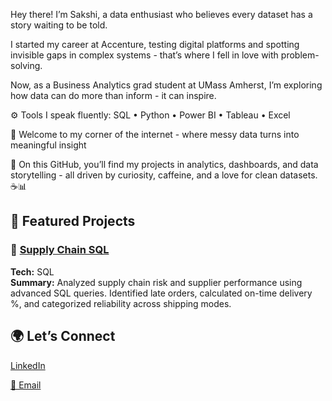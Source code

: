 Hey there! I’m Sakshi, a data enthusiast who believes every dataset has a story waiting to be told.

I started my career at Accenture, testing digital platforms and spotting invisible gaps in complex systems - that’s where I fell in love with problem-solving.

Now, as a Business Analytics grad student at UMass Amherst, I’m exploring how data can do more than inform - it can inspire.

⚙️ Tools I speak fluently: SQL • Python • Power BI • Tableau • Excel

🚀 Welcome to my corner of the internet - where messy data turns into meaningful insight

💬 On this GitHub, you’ll find my projects in analytics, dashboards, and data storytelling - all driven by curiosity, caffeine, and a love for clean datasets. ☕📊

## 📁 Featured Projects

### 🔹 [Supply Chain SQL](https://github.com/agarwalsakshi-x/supplychain-performance-sql)
**Tech:** SQL  
**Summary:** Analyzed supply chain risk and supplier performance using advanced SQL queries. Identified late orders, calculated on-time delivery %, and categorized reliability across shipping modes.


## 🌍 Let’s Connect
[LinkedIn](https://www.linkedin.com/in/sakshiagarwal19/)

[📧 Email](mailto:8sakshi.agarwal@email.com)
